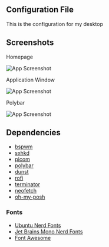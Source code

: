 ## Configuration File

This is the configuration for my desktop

## Screenshots

Homepage

![App Screenshot](https://cdn.jsdelivr.net/gh/zikrymiftahur/dotfiles@master/screenshots/homepage.png)

Application Window

![App Screenshot](https://cdn.jsdelivr.net/gh/zikrymiftahur/dotfiles@master/screenshots/application-window.png)

Polybar

![App Screenshot](https://cdn.jsdelivr.net/gh/zikrymiftahur/dotfiles@master/screenshots/polybar.png)

## Dependencies

- [bspwm](https://github.com/baskerville/bspwm)
- [sxhkd](https://github.com/baskerville/sxhkd)
- [picom](https://github.com/jonaburg/picom)
- [polybar](https://github.com/polybar/polybar)
- [dunst](https://github.com/dunst-project/dunst)
- [rofi](https://github.com/davatorium/rofi)
- [terminator](https://github.com/gnome-terminator/terminator)
- [neofetch](https://github.com/dylanaraps/neofetch)
- [oh-my-posh](https://github.com/JanDeDobbeleer/oh-my-posh)

### Fonts

- [Ubuntu Nerd Fonts](https://github.com/ryanoasis/nerd-fonts)
- [Jet Brains Mono Nerd Fonts](https://github.com/ryanoasis/nerd-fonts)
- [Font Awesome](https://github.com/FortAwesome/Font-Awesome)
